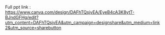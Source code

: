 Full ppt link :
https://www.canva.com/design/DAFhTQsjvEA/EyeB4cA3K8ytT-BJndGFHg/edit?utm_content=DAFhTQsjvEA&utm_campaign=designshare&utm_medium=link2&utm_source=sharebutton
